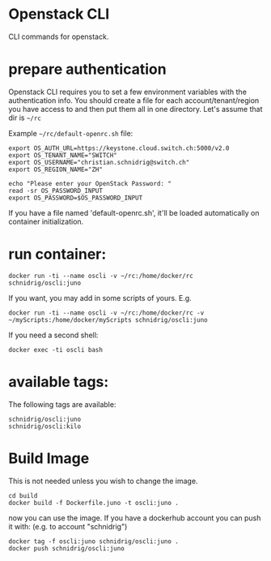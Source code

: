 # Openstack CLI

CLI commands for openstack.

# prepare authentication

Openstack CLI requires you to set a few environment variables with the authentication info. 
You should create a file for each account/tenant/region you have access to and then put them all in one directory. 
Let's assume that dir is `~/rc`

Example `~/rc/default-openrc.sh` file:

    export OS_AUTH_URL=https://keystone.cloud.switch.ch:5000/v2.0
    export OS_TENANT_NAME="SWITCH"
    export OS_USERNAME="christian.schnidrig@switch.ch"
	export OS_REGION_NAME="ZH"

	echo "Please enter your OpenStack Password: "
	read -sr OS_PASSWORD_INPUT
	export OS_PASSWORD=$OS_PASSWORD_INPUT

If you have a file named 'default-openrc.sh', it'll be loaded automatically on container initialization.


# run container:

	docker run -ti --name oscli -v ~/rc:/home/docker/rc schnidrig/oscli:juno

If you want, you may add in some scripts of yours. E.g.

	docker run -ti --name oscli -v ~/rc:/home/docker/rc -v ~/myScripts:/home/docker/myScripts schnidrig/oscli:juno

If you need a second shell:

	docker exec -ti oscli bash
	
# available tags:

The following tags are available:

	schnidrig/oscli:juno
	schnidrig/oscli:kilo

# Build Image

This is not needed unless you wish to change the image. 

    cd build
    docker build -f Dockerfile.juno -t oscli:juno .

now you can use the image. If you have a dockerhub account you can push it with: (e.g. to account "schnidrig")
    
    docker tag -f oscli:juno schnidrig/oscli:juno .
    docker push schnidrig/oscli:juno
    